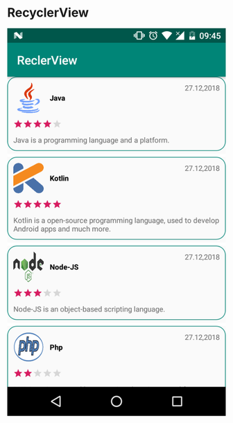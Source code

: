 # RecyclerView


![alt text](https://github.com/enes08/RecyclerView/blob/master/device-2019-01-02-104620.png?raw=true)

